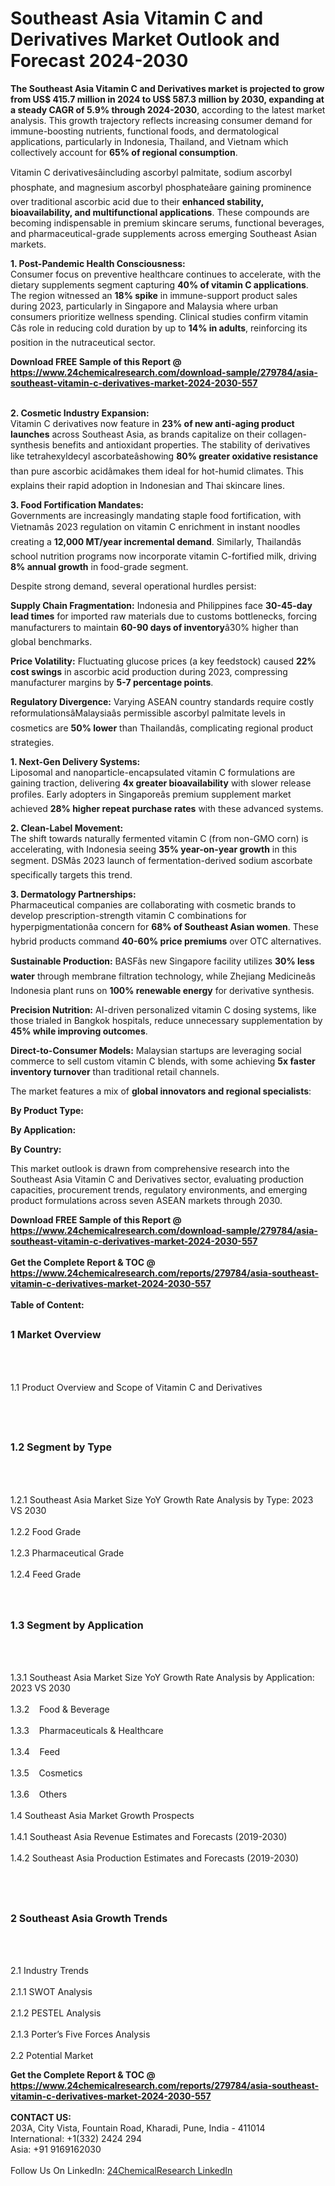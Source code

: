 <h1>Southeast Asia Vitamin C and Derivatives Market Outlook and Forecast 2024-2030</h1><p><strong>The Southeast Asia Vitamin C and Derivatives market is projected to grow from US$ 415.7 million in 2024 to US$ 587.3 million by 2030, expanding at a steady CAGR of 5.9% through 2024-2030</strong>, according to the latest market analysis. This growth trajectory reflects increasing consumer demand for immune-boosting nutrients, functional foods, and dermatological applications, particularly in Indonesia, Thailand, and Vietnam which collectively account for <strong>65% of regional consumption</strong>.</p><p>Vitamin C derivativesâincluding ascorbyl palmitate, sodium ascorbyl phosphate, and magnesium ascorbyl phosphateâare gaining prominence over traditional ascorbic acid due to their <strong>enhanced stability, bioavailability, and multifunctional applications</strong>. These compounds are becoming indispensable in premium skincare serums, functional beverages, and pharmaceutical-grade supplements across emerging Southeast Asian markets.</p><p><strong>1. Post-Pandemic Health Consciousness:</strong><br>
Consumer focus on preventive healthcare continues to accelerate, with the dietary supplements segment capturing <strong>40% of vitamin C applications</strong>. The region witnessed an <strong>18% spike</strong> in immune-support product sales during 2023, particularly in Singapore and Malaysia where urban consumers prioritize wellness spending. Clinical studies confirm vitamin Câs role in reducing cold duration by up to <strong>14% in adults</strong>, reinforcing its position in the nutraceutical sector.</p><div><b>Download FREE Sample of this Report @ 
            <a href="https://www.24chemicalresearch.com/download-sample/279784/asia-southeast-vitamin-c-derivatives-market-2024-2030-557">
            https://www.24chemicalresearch.com/download-sample/279784/asia-southeast-vitamin-c-derivatives-market-2024-2030-557</a></b></div><br><p><strong>2. Cosmetic Industry Expansion:</strong><br>
Vitamin C derivatives now feature in <strong>23% of new anti-aging product launches</strong> across Southeast Asia, as brands capitalize on their collagen-synthesis benefits and antioxidant properties. The stability of derivatives like tetrahexyldecyl ascorbateâshowing <strong>80% greater oxidative resistance</strong> than pure ascorbic acidâmakes them ideal for hot-humid climates. This explains their rapid adoption in Indonesian and Thai skincare lines.</p><p><strong>3. Food Fortification Mandates:</strong><br>
Governments are increasingly mandating staple food fortification, with Vietnamâs 2023 regulation on vitamin C enrichment in instant noodles creating a <strong>12,000 MT/year incremental demand</strong>. Similarly, Thailandâs school nutrition programs now incorporate vitamin C-fortified milk, driving <strong>8% annual growth</strong> in food-grade segment.</p><p>Despite strong demand, several operational hurdles persist:</p><p><strong>Supply Chain Fragmentation:</strong> Indonesia and Philippines face <strong>30-45-day lead times</strong> for imported raw materials due to customs bottlenecks, forcing manufacturers to maintain <strong>60-90 days of inventory</strong>â30% higher than global benchmarks.</p><p><strong>Price Volatility:</strong> Fluctuating glucose prices (a key feedstock) caused <strong>22% cost swings</strong> in ascorbic acid production during 2023, compressing manufacturer margins by <strong>5-7 percentage points</strong>.</p><p><strong>Regulatory Divergence:</strong> Varying ASEAN country standards require costly reformulationsâMalaysiaâs permissible ascorbyl palmitate levels in cosmetics are <strong>50% lower</strong> than Thailandâs, complicating regional product strategies.</p><p><strong>1. Next-Gen Delivery Systems:</strong><br>
Liposomal and nanoparticle-encapsulated vitamin C formulations are gaining traction, delivering <strong>4x greater bioavailability</strong> with slower release profiles. Early adopters in Singaporeâs premium supplement market achieved <strong>28% higher repeat purchase rates</strong> with these advanced systems.</p><p><strong>2. Clean-Label Movement:</strong><br>
The shift towards naturally fermented vitamin C (from non-GMO corn) is accelerating, with Indonesia seeing <strong>35% year-on-year growth</strong> in this segment. DSMâs 2023 launch of fermentation-derived sodium ascorbate specifically targets this trend.</p><p><strong>3. Dermatology Partnerships:</strong><br>
Pharmaceutical companies are collaborating with cosmetic brands to develop prescription-strength vitamin C combinations for hyperpigmentationâa concern for <strong>68% of Southeast Asian women</strong>. These hybrid products command <strong>40-60% price premiums</strong> over OTC alternatives.</p><p><strong>Sustainable Production:</strong> BASFâs new Singapore facility utilizes <strong>30% less water</strong> through membrane filtration technology, while Zhejiang Medicineâs Indonesia plant runs on <strong>100% renewable energy</strong> for derivative synthesis.</p><p><strong>Precision Nutrition:</strong> AI-driven personalized vitamin C dosing systems, like those trialed in Bangkok hospitals, reduce unnecessary supplementation by <strong>45% while improving outcomes</strong>.</p><p><strong>Direct-to-Consumer Models:</strong> Malaysian startups are leveraging social commerce to sell custom vitamin C blends, with some achieving <strong>5x faster inventory turnover</strong> than traditional retail channels.</p><p>The market features a mix of <strong>global innovators and regional specialists</strong>:</p><p><strong>By Product Type:</strong></p><p><strong>By Application:</strong></p><p><strong>By Country:</strong></p><p>This market outlook is drawn from comprehensive research into the Southeast Asia Vitamin C and Derivatives sector, evaluating production capacities, procurement trends, regulatory environments, and emerging product formulations across seven ASEAN markets through 2030.</p><div><b>Download FREE Sample of this Report @ 
            <a href="https://www.24chemicalresearch.com/download-sample/279784/asia-southeast-vitamin-c-derivatives-market-2024-2030-557">
            https://www.24chemicalresearch.com/download-sample/279784/asia-southeast-vitamin-c-derivatives-market-2024-2030-557</a></b></div><br><div><b>Get the Complete Report & TOC @ 
            <a href="https://www.24chemicalresearch.com/reports/279784/asia-southeast-vitamin-c-derivatives-market-2024-2030-557">
            https://www.24chemicalresearch.com/reports/279784/asia-southeast-vitamin-c-derivatives-market-2024-2030-557</a></b></div><br>
            <b>Table of Content:</b><p><h2><span style="font-size:16px"><strong>1 Market Overview&nbsp;&nbsp; &nbsp;</strong></span></h2><br />
<br />
<p>1.1 Product Overview and Scope of Vitamin C and Derivatives&nbsp;</p><br />
<br />
<h2><strong><span style="font-size:16px">1.2 Segment by Type&nbsp;&nbsp; &nbsp;</span></strong></h2><br />
<br />
<p>1.2.1 Southeast Asia Market Size YoY Growth Rate Analysis by Type: 2023 VS 2030&nbsp;&nbsp; &nbsp;<br /><br />
1.2.2 Food Grade&nbsp;&nbsp; &nbsp;<br /><br />
1.2.3 Pharmaceutical Grade<br /><br />
1.2.4 Feed Grade<br /><br />
<br />
<h2><span style="font-size:16px"><strong>1.3 Segment by Application&nbsp;&nbsp;</strong></span></h2><br />
<br />
<p>1.3.1 Southeast Asia Market Size YoY Growth Rate Analysis by Application: 2023 VS 2030&nbsp;&nbsp; &nbsp;<br /><br />
1.3.2&nbsp;&nbsp; &nbsp;Food & Beverage<br /><br />
1.3.3&nbsp;&nbsp; &nbsp;Pharmaceuticals & Healthcare<br /><br />
1.3.4&nbsp;&nbsp; &nbsp;Feed<br /><br />
1.3.5&nbsp;&nbsp; &nbsp;Cosmetics<br /><br />
1.3.6&nbsp;&nbsp; &nbsp;Others<br /><br />
1.4 Southeast Asia Market Growth Prospects&nbsp;&nbsp; &nbsp;<br /><br />
1.4.1 Southeast Asia Revenue Estimates and Forecasts (2019-2030)&nbsp;&nbsp; &nbsp;<br /><br />
1.4.2 Southeast Asia Production Estimates and Forecasts (2019-2030)&nbsp;&nbsp;</p><br />
<br />
<h2><span style="font-size:16px"><strong>2 Southeast Asia Growth Trends&nbsp;&nbsp; &nbsp;</strong></span></h2><br />
<br />
<p>2.1 Industry Trends&nbsp;&nbsp; &nbsp;<br /><br />
2.1.1 SWOT Analysis&nbsp;&nbsp; &nbsp;<br /><br />
2.1.2 PESTEL Analysis&nbsp;&nbsp; &nbsp;<br /><br />
2.1.3 Porter&rsquo;s Five Forces Analysis&nbsp;&nbsp; &nbsp;<br /><br />
2.2 Potential Market</p><div><b>Get the Complete Report & TOC @ 
            <a href="https://www.24chemicalresearch.com/reports/279784/asia-southeast-vitamin-c-derivatives-market-2024-2030-557">
            https://www.24chemicalresearch.com/reports/279784/asia-southeast-vitamin-c-derivatives-market-2024-2030-557</a></b></div><br><b>CONTACT US:</b><br>
            203A, City Vista, Fountain Road, Kharadi, Pune, India - 411014<br>
            International: +1(332) 2424 294<br>
            Asia: +91 9169162030 <br><br>
            Follow Us On LinkedIn: <a href="https://www.linkedin.com/company/24chemicalresearch/">24ChemicalResearch LinkedIn</a>